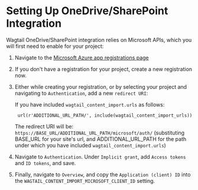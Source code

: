 # Setting Up OneDrive/SharePoint Integration

Wagtail OneDrive/SharePoint integration relies on Microsoft APIs, which you will first need to enable for your project:

1. Navigate to the [Microsoft Azure app registrations page](https://portal.azure.com/#blade/Microsoft_AAD_RegisteredApps/ApplicationsListBlade)

2. If you don't have a registration for your project, create a new registration now.

3. Either while creating your registration, or by selecting your project and navigating to `Authentication`, add a new `redirect URI`:

    If you have included `wagtail_content_import.urls` as follows:
    
        url(r'ADDITIONAL_URL_PATH/', include(wagtail_content_import_urls))

   
   The redirect URI will be: `https://BASE_URL/ADDITIONAL_URL_PATH/microsoft/auth/`
   (substituting BASE_URL for your site's url, and ADDITIONAL_URL_PATH for the path under which you have included `wagtail_content_import.urls`)

4. Navigate to `Authentication`. Under `Implicit grant`, add `Access tokens` and `ID tokens`, and save.

5. Finally, navigate to `Overview`, and copy the `Application (client) ID` into the `WAGTAIL_CONTENT_IMPORT_MICROSOFT_CLIENT_ID` setting.
